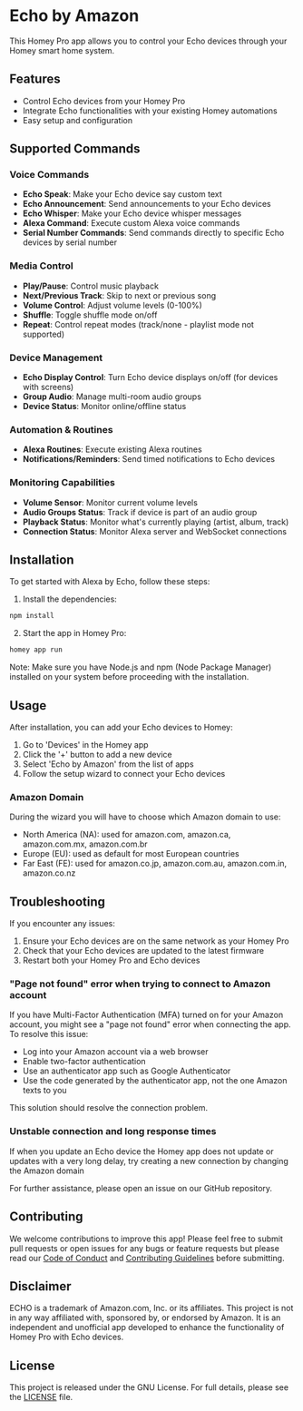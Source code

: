 # Echo by Amazon

This Homey Pro app allows you to control your Echo devices through your Homey smart home system.

## Features

- Control Echo devices from your Homey Pro
- Integrate Echo functionalities with your existing Homey automations
- Easy setup and configuration

## Supported Commands

### Voice Commands
- **Echo Speak**: Make your Echo device say custom text
- **Echo Announcement**: Send announcements to your Echo devices
- **Echo Whisper**: Make your Echo device whisper messages
- **Alexa Command**: Execute custom Alexa voice commands
- **Serial Number Commands**: Send commands directly to specific Echo devices by serial number

### Media Control
- **Play/Pause**: Control music playback
- **Next/Previous Track**: Skip to next or previous song
- **Volume Control**: Adjust volume levels (0-100%)
- **Shuffle**: Toggle shuffle mode on/off
- **Repeat**: Control repeat modes (track/none - playlist mode not supported)

### Device Management
- **Echo Display Control**: Turn Echo device displays on/off (for devices with screens)
- **Group Audio**: Manage multi-room audio groups
- **Device Status**: Monitor online/offline status

### Automation & Routines
- **Alexa Routines**: Execute existing Alexa routines
- **Notifications/Reminders**: Send timed notifications to Echo devices

### Monitoring Capabilities
- **Volume Sensor**: Monitor current volume levels
- **Audio Groups Status**: Track if device is part of an audio group
- **Playback Status**: Monitor what's currently playing (artist, album, track)
- **Connection Status**: Monitor Alexa server and WebSocket connections

## Installation

To get started with Alexa by Echo, follow these steps:

1. Install the dependencies:
```sh
npm install
```

2. Start the app in Homey Pro:
```sh
homey app run
```


Note: Make sure you have Node.js and npm (Node Package Manager) installed on your system before proceeding with the installation.

## Usage

After installation, you can add your Echo devices to Homey:

1. Go to 'Devices' in the Homey app
2. Click the '+' button to add a new device
3. Select 'Echo by Amazon' from the list of apps
4. Follow the setup wizard to connect your Echo devices

### Amazon Domain
During the wizard you will have to choose which Amazon domain to use:

- North America (NA): used for amazon.com, amazon.ca, amazon.com.mx, amazon.com.br
- Europe (EU): used as default for most European countries
- Far East (FE): used for amazon.co.jp, amazon.com.au, amazon.com.in, amazon.co.nz

## Troubleshooting

If you encounter any issues:

1. Ensure your Echo devices are on the same network as your Homey Pro
2. Check that your Echo devices are updated to the latest firmware
3. Restart both your Homey Pro and Echo devices

### "Page not found" error when trying to connect to Amazon account
If you have Multi-Factor Authentication (MFA) turned on for your Amazon account, you might see a "page not found" error when connecting the app. To resolve this issue:
- Log into your Amazon account via a web browser
- Enable two-factor authentication
- Use an authenticator app such as Google Authenticator
- Use the code generated by the authenticator app, not the one Amazon texts to you

This solution should resolve the connection problem.

### Unstable connection and long response times
If when you update an Echo device the Homey app does not update or updates with a very long delay, try creating a new connection by changing the Amazon domain

For further assistance, please open an issue on our GitHub repository.

## Contributing

We welcome contributions to improve this app! Please feel free to submit pull requests or open issues for any bugs or feature requests but please read our [Code of Conduct](CODE_OF_CONDUCT.md) and [Contributing Guidelines](CONTRIBUTING.md) before submitting.

## Disclaimer

ECHO is a trademark of Amazon.com, Inc. or its affiliates. This project is not in any way affiliated with, sponsored by, or endorsed by Amazon. It is an independent and unofficial app developed to enhance the functionality of Homey Pro with Echo devices.

## License

This project is released under the GNU License. For full details, please see the [LICENSE](LICENSE) file.